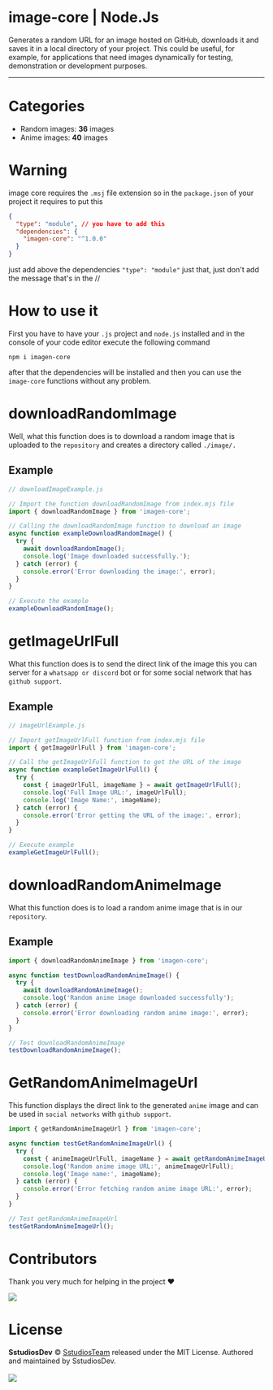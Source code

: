 # image-core | Node.Js

Generates a random URL for an image hosted on GitHub, downloads it and saves it in a local directory of your project. This could be useful, for example, for applications that need images dynamically for testing, demonstration or development purposes.

---

# Categories

- Random images: **36** images
- Anime images: **40** images

# Warning

image core requires the `.msj` file extension so in the `package.json` of your project it requires to put this

```json
{
  "type": "module", // you have to add this
  "dependencies": {
    "imagen-core": "^1.0.0"
  }
}
```
just add above the dependencies `"type": "module"` just that, just don't add the message that's in the //

# How to use it

First you have to have your `.js` project and `node.js` installed and in the console of your code editor execute the following command

`npm i imagen-core`

after that the dependencies will be installed and then you can use the `image-core` functions without any problem.

# downloadRandomImage

Well, what this function does is to download a random image that is uploaded to the `repository` and creates a directory called `./image/.`

## Example

```js
// downloadImageExample.js

// Import the function downloadRandomImage from index.mjs file
import { downloadRandomImage } from 'imagen-core';

// Calling the downloadRandomImage function to download an image
async function exampleDownloadRandomImage() {
  try {
    await downloadRandomImage();
    console.log('Image downloaded successfully.');
  } catch (error) {
    console.error('Error downloading the image:', error);
  }
}

// Execute the example
exampleDownloadRandomImage();
```

# getImageUrlFull

What this function does is to send the direct link of the image this you can server for a `whatsapp or discord` bot or for some social network that has `github support`.

## Example

```js
// imageUrlExample.js

// Import getImageUrlFull function from index.mjs file
import { getImageUrlFull } from 'imagen-core';

// Call the getImageUrlFull function to get the URL of the image
async function exampleGetImageUrlFull() {
  try {
    const { imageUrlFull, imageName } = await getImageUrlFull();
    console.log('Full Image URL:', imageUrlFull);
    console.log('Image Name:', imageName);
  } catch (error) {
    console.error('Error getting the URL of the image:', error);
  }
}

// Execute example
exampleGetImageUrlFull();
```
# downloadRandomAnimeImage

What this function does is to load a random anime image that is in our `repository`.

## Example

```js
import { downloadRandomAnimeImage } from 'imagen-core';

async function testDownloadRandomAnimeImage() {
  try {
    await downloadRandomAnimeImage();
    console.log('Random anime image downloaded successfully');
  } catch (error) {
    console.error('Error downloading random anime image:', error);
  }
}

// Test downloadRandomAnimeImage
testDownloadRandomAnimeImage();
```

# GetRandomAnimeImageUrl

This function displays the direct link to the generated `anime` image and can be used in `social networks` with `github support`.

```js
import { getRandomAnimeImageUrl } from 'imagen-core';

async function testGetRandomAnimeImageUrl() {
  try {
    const { animeImageUrlFull, imageName } = await getRandomAnimeImageUrl();
    console.log('Random anime image URL:', animeImageUrlFull);
    console.log('Image name:', imageName);
  } catch (error) {
    console.error('Error fetching random anime image URL:', error);
  }
}

// Test getRandomAnimeImageUrl
testGetRandomAnimeImageUrl();
```

# Contributors
Thank you very much for helping in the project ❤

<img src="https://contrib.rocks/image?repo=Sstudios-Dev/image-core">

# License

**SstudiosDev** © [SstudiosTeam](https://github.com/Sstudios-Dev) released under the MIT License.
Authored and maintained by SstudiosDev.
<br>
<br>
<img src="https://i0.wp.com/opensource.org/wp-content/uploads/2023/03/cropped-OSI-horizontal-large.png?fit=640%2C229&ssl=1">
